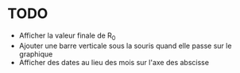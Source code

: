 # TODO

* Afficher la valeur finale de R<sub>0</sub>
* Ajouter une barre verticale sous la souris quand elle passe sur le graphique
* Afficher des dates au lieu des mois sur l'axe des abscisse